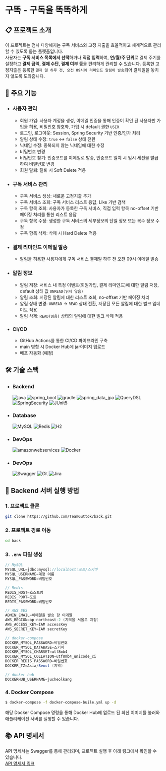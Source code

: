 # 구똑 - 구독을 똑똑하게

## 📋 프로젝트 소개

이 프로젝트는 점차 다양해지는 구독 서비스와 고정 지출을 효율적이고 체계적으로 관리할 수 있도록 돕는 플랫폼입니다.   
사용자는 **구독 서비스 목록에서 선택**하거나 **직접 입력**하여, **연/월/주 단위**로 결제 주기를 설정하고 **결제 금액, 결제 수단, 결제 여부 등**을 편리하게 관리할 수 있습니다. 등록한 고정지출은 등록한 `결제 일 하루 전, 오전 09시에 리마인드 알림이 발송`되어 결제일을 놓치지 않도록 도와줍니다.   

## 📌 주요 기능

- ### 사용자 관리
  - 회원 가입: 사용자 계정을 생성, 이메일 인증을 통해 인증이 확인 된 사용자만 가입을 허용, 비밀번호 암호화, 가입 시 default 권한 `USER`
  - 로그인, 로그아웃: Session, Spring Security 기반 인증/인가 처리
  - 알림 상태 수정: `true` ↔ `false` 상태 전환
  - 닉네임 수정: 중복되지 않는 닉네임에 대한 수정
  - 비밀번호 변경
  - 비밀번호 찾기: 인증코드를 이메일로 발송, 인증코드 일치 시 임시 세션을 발급하여 비밀번호 변경
  - 회원 탈퇴: 탈퇴 시 Soft Delete 적용
 
- ### 구독 서비스 관리
  - 구독 서비스 생성: 새로운 고정지출 추가
  - 구독 서비스 조회: 구독 서비스 리스트 응답, Like 기반 검색
  - 구독 항목 조회: 사용자가 등록한 구독 서비스, 직접 입력 항목 no-offset 기반 페이징 처리를 통한 리스트 응답
  - 구독 항목 수정: 생성한 구독 서비스의 세부정보의 단일 정보 또는 복수 정보 수정
  - 구독 항목 삭제: 삭제 시 Hard Delete 적용

- ### 결제 리마인드 이메일 발송
  - 알림을 허용한 사용자에게 구독 서비스 결제일 하루 전 오전 09시 이메일 발송

- ### 알림 정보
  - 알림 저장: 서비스 내 특정 이벤트(회원가입, 결제 리마인드)에 대한 알림 저장, default 상태 값 `UNREAD(읽지 않음)`
  - 알림 조회: 저장된 알림에 대한 리스트 조회, no-offset 기반 페이징 처리
  - 알림 상태 변경: `UNREAD` → `READ` 상태 전환, 저장된 모든 알림에 대한 벌크 업데이트 적용
  - 알림 삭제: `READ(읽음)` 상태의 알림에 대한 벌크 삭제 적용
 
- ### CI/CD
  - GitHub Actions를 통한 CI/CD 파이프라인 구축
  - main 병합 시 Docker Hub에 jar이미지 업로드
  - 배포 자동화 (예정)
 
## 🛠️ 기술 스택

- ### Backend
  <img src="https://img.shields.io/badge/java-007396?style=for-the-badge&logo=java&logoColor=white" alt="java">
  <img src="https://img.shields.io/badge/spring_boot-6DB33F?style=for-the-badge&logo=springboot&logoColor=white" alt="spring_boot">
  <img src="https://img.shields.io/badge/gradle-02303A?style=for-the-badge&logo=gradle&logoColor=white" alt="gradle">
  <img src="https://img.shields.io/badge/spring_data_jpa-6DB33F?style=for-the-badge&logo=spring&logoColor=white" alt="spring_data_jpa">
  <img src="https://img.shields.io/badge/QueryDSL-3C87C9?style=for-the-badge&logo=queryDSL&logoColor=white" alt="QueryDSL">
  <img src="https://img.shields.io/badge/Spring_Security-%6DB33F.svg?style=for-the-badge&logo=SpringSecurity&logoColor=white" alt="SpringSecurity">
  <img src="https://img.shields.io/badge/JUnit5-25A162?style=for-the-badge&logo=JUnit5&logoColor=white" alt="JUnit5">

- ### Database
  <img src="https://img.shields.io/badge/MySQL-4479A1?style=for-the-badge&logo=MySQL&logoColor=white" alt="MySQL">
  <img src="https://img.shields.io/badge/Redis-FF4438?style=for-the-badge&logo=Redis&logoColor=white" alt="Redis">
  <img src="https://img.shields.io/badge/H2-0107AF?style=for-the-badge&logo=H2&logoColor=white" alt="H2">

- ### DevOps
  <img src="https://img.shields.io/badge/AWS-232F3E?style=for-the-badge&logo=AmazonWebServices&logoColor=white" alt="amazonwebservices">
  <img src="https://img.shields.io/badge/Docker-2496ED?style=for-the-badge&logo=Docker&logoColor=white" alt="Docker">

- ### DevOps
  <img src="https://img.shields.io/badge/Swagger-85EA2D?style=for-the-badge&logo=Swagger&logoColor=white" alt="Swagger">
  <img src="https://img.shields.io/badge/Git-F05032?style=for-the-badge&logo=Git&logoColor=white" alt="Git">
  <img src="https://img.shields.io/badge/Jira-0052CC?style=for-the-badge&logo=Jira&logoColor=white" alt="Jira">

## 🚀 Backend 서버 실행 방법

### 1. 프로젝트 클론

```bash
git clone https://github.com/TeamGuttok/back.git
```

### 2. 프로젝트 경로 이동

```bash
cd back
```

### 3. `.env` 파일 생성
```java
// MySQL
MYSQL_URL=jdbc:mysql://localhost:포트/스키마
MYSQL_USERNAME=계정 이름
MYSQL_PASSWORD=비밀번호

// Redis
REDIS_HOST=호스트명
REDIS_PORT=포트
REDIS_PASSWORD=비밀번호

// AWS SES
ADMIN_EMAIL=이메일을 발송 할 이메일
AWS_REGION=ap-northeast-2 (지역을 서울로 지정)
AWS_ACCESS_KEY=IAM accessKey
AWS_SECRET_KEY=IAM secretKey

// docker-compose
DOCKER_MYSQL_PASSWORD=비밀번호
DOCKER_MYSQL_DATABASE=스키마
DOCKER_MYSQL_CHARSET=utf8mb4
DOCKER_MYSQL_COLLATION=utf8mb4_unicode_ci
DOCKER_REDIS_PASSWORD=비밀번호
DOCKER_TZ=Asia/Seoul (지역)

// docker hub
DOCKERHUB_USERNAME=jucheolkang
```

### 4. Docker Compose
```bash
$ docker-compose -f docker-compose-buile.yml up -d
```
해당 Docker Compose 명령을 통해 Docker Hub에 업로드 된 최신 이미지를 불러와 애플리케이션 서버를 실행할 수 있습니다.

## 📚 API 명세서
API 명세서는 Swagger를 통해 관리되며, 프로젝트 실행 후 아래 링크에서 확인할 수 있습니다.   
[API 명세서 링크](http://localhost:8080/swagger-ui/index.html)
